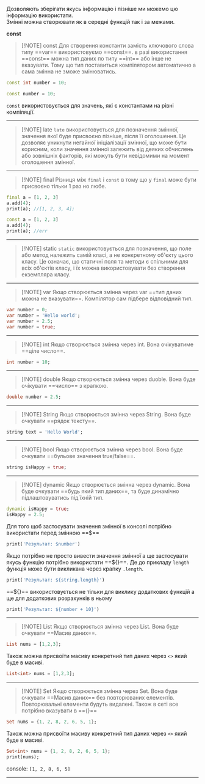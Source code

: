  Дозволяють зберігати якусь інформацію і пізніше ми можемо цю інформацію використати.     
 Змінні можна створювати як в середні функцій так і за межами.

**const**

> [!NOTE] const
> Для створення константи замість ключового слова типу ==var== використовуємо ==const==. 
> в разі використання ==const== можна тип даних по типу ==int== або інше не вказувати. Тому що тип поставиться компілятором автоматично а сама змінна не зможе змінюватись.

```dart
const int number = 10;

const number = 10;
```

`const` використовується для значень, які є константами на рівні компіляції.

---
 >[!NOTE] late
> `late` використовується для позначення змінної, значення якої буде присвоєно пізніше, після її оголошення. Це дозволяє уникнути негайної ініціалізації змінної, що може бути корисним, коли значення змінної залежить від деяких обчислень або зовнішніх факторів, які можуть бути невідомими на момент оголошення змінної.

---

> [!NOTE] final
> Різниця між `final` і `const` в тому що у `final` може бути присвоєно тільки 1 раз но любе.

```dart
final a = [1, 2, 3]
a.add(4);
print(a); //[1, 2, 3, 4];

const a = [1, 2, 3]
a.add(4);
print(a); //err

```

---
> [!NOTE] static
>`static` використовується для позначення, що поле або метод належить самій класі, а не конкретному об'єкту цього класу. Це означає, що статичні поля та методи є спільними для всіх об'єктів класу, і їх можна використовувати без створення екземпляра класу.

 ---
> [!NOTE] var
> Якщо створюється змінна через var ==тип даних можна не вказувати==. Компілятор сам підбере відповідний тип.

```dart
var number = 0;
var number = 'Hello world';
var number = 2.5;
var number = true;
```

---
> [!NOTE] int
> Якщо створюється змінна через int. Вона очікуватиме ==ціле число==.

```dart
int number = 10;
```

---
> [!NOTE] double
> Якщо створюється змінна через duoble. Вона буде очікувати ==число== з крапкою.

```dart
double number = 2.5;
```

---
> [!NOTE] String
> Якщо створюється змінна через String. Вона буде очкувати ==рядок тексту==.

```dart
string text = 'Hello World';
```

---
> [!NOTE] bool
> Якщо створюється змінна через bool. Вона буде очкувати ==бульове значення true/false==.

```dart
string isHappy = true;
```

---
> [!NOTE] dynamic
> Якщо створюється змінна через dynamic. Вона буде очкувати ==будь який тип даних==, та буде динамічно підлаштовуватись під їхній тип.

```dart
dynamic isHappy = true;
isHappy = 2.5;
```


Для того щоб застосувати значення змінної в консолі потрібно використати перед змінною ==$==

```dart
print('Результат: $number')
```

Якщо потрібно не просто вивести значення змінної а ще застосувати якусь функцію потрібно використати ==${}==. Де до прикладу `length` функція може бути викликана через крапку `.length`.

```dart
print('Результат: ${string.length}')
```

==${}== використовується не тільки для виклику додаткових функцій а ще для додаткових розрахунків в ньому 

```dart
print('Результат: ${number + 10}')
```

---
> [!NOTE] List
> Якщо створюється змінна через List. Вона буде очкувати ==Масив даних==.

```dart
List nums = [1,2,3];
```

Також можна присвоїти масиву конкретний тип даних через `<>` який буде в масиві.
```dart
List<int> nums = [1,2,3];
```

---
> [!NOTE] Set
> Якщо створюється змінна через Set. Вона буде очкувати ==Масив даних==  без повторюваних елементів. Повторювальні елементи будуть видалені.
> Також в сеті все потрібно вказувати в =={}==

```dart
Set nums = {1, 2, 8, 2, 6, 5, 1};
```

Також можна присвоїти масиву конкретний тип даних через `<>` який буде в масиві.
```dart
Set<int> nums = {1, 2, 8, 2, 6, 5, 1};
print(nums);
```
console: `[1, 2, 8, 6, 5]`

---

